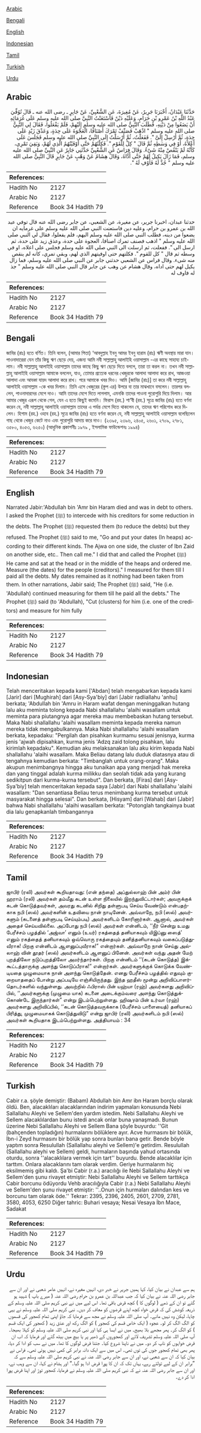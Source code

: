 [Arabic](#arabic)

[Bengali](#bengali)

[English](#english)

[Indonesian](#indonesian)

[Tamil](#tamil)

[Turkish](#turkish)

[Urdu](#urdu)

## Arabic


<div dir="rtl" lang="ar" style={{fontSize:'larger',backgroundColor:'#f8f9fa',padding:20}}>
حَدَّثَنَا عَبْدَانُ، أَخْبَرَنَا جَرِيرٌ، عَنْ مُغِيرَةَ، عَنِ الشَّعْبِيِّ، عَنْ جَابِرٍ ـ رضى الله عنه ـ قَالَ تُوُفِّيَ عَبْدُ اللَّهِ بْنُ عَمْرِو بْنِ حَرَامٍ، وَعَلَيْهِ دَيْنٌ فَاسْتَعَنْتُ النَّبِيَّ صلى الله عليه وسلم عَلَى غُرَمَائِهِ أَنْ يَضَعُوا مِنْ دَيْنِهِ، فَطَلَبَ النَّبِيُّ صلى الله عليه وسلم إِلَيْهِمْ، فَلَمْ يَفْعَلُوا، فَقَالَ لِي النَّبِيُّ صلى الله عليه وسلم ‏"‏ اذْهَبْ فَصَنِّفْ تَمْرَكَ أَصْنَافًا، الْعَجْوَةَ عَلَى حِدَةٍ، وَعَذْقَ زَيْدٍ عَلَى حِدَةٍ، ثُمَّ أَرْسِلْ إِلَىَّ ‏"‏‏.‏ فَفَعَلْتُ، ثُمَّ أَرْسَلْتُ إِلَى النَّبِيِّ صلى الله عليه وسلم فَجَلَسَ عَلَى أَعْلاَهُ، أَوْ فِي وَسَطِهِ ثُمَّ قَالَ ‏"‏ كِلْ لِلْقَوْمِ ‏"‏‏.‏ فَكِلْتُهُمْ حَتَّى أَوْفَيْتُهُمُ الَّذِي لَهُمْ، وَبَقِيَ تَمْرِي، كَأَنَّهُ لَمْ يَنْقُصْ مِنْهُ شَىْءٌ‏.‏ وَقَالَ فِرَاسٌ عَنِ الشَّعْبِيِّ حَدَّثَنِي جَابِرٌ عَنِ النَّبِيِّ صلى الله عليه وسلم، فَمَا زَالَ يَكِيلُ لَهُمْ حَتَّى أَدَّاهُ، وَقَالَ هِشَامٌ عَنْ وَهْبٍ عَنْ جَابِرٍ قَالَ النَّبِيُّ صلى الله عليه وسلم ‏"‏ جُذَّ لَهُ فَأَوْفِ لَهُ ‏"‏‏.‏
</div>
<div style={{backgroundColor:'#f8f9fa',padding:20, marginBottom: 10}}><table> <thead> <tr> <th>References:</th> <th></th> </tr> </thead> <tbody><tr><td>Hadith No</td><td>2127</td></tr><tr><td>Arabic No</td><td>2127</td></tr><tr><td>Reference</td><td>Book 34 Hadith 79</td></tr></tbody></table></div>


<div dir="rtl" lang="ar" style={{fontSize:'larger',backgroundColor:'#f8f9fa',padding:20}}>
حدثنا عبدان، اخبرنا جرير، عن مغيرة، عن الشعبي، عن جابر رضى الله عنه قال توفي عبد الله بن عمرو بن حرام، وعليه دين فاستعنت النبي صلى الله عليه وسلم على غرمايه ان يضعوا من دينه، فطلب النبي صلى الله عليه وسلم اليهم، فلم يفعلوا، فقال لي النبي صلى الله عليه وسلم " اذهب فصنف تمرك اصنافا، العجوة على حدة، وعذق زيد على حدة، ثم ارسل الى ". ففعلت، ثم ارسلت الى النبي صلى الله عليه وسلم فجلس على اعلاه، او في وسطه ثم قال " كل للقوم ". فكلتهم حتى اوفيتهم الذي لهم، وبقي تمري، كانه لم ينقص منه شىء. وقال فراس عن الشعبي حدثني جابر عن النبي صلى الله عليه وسلم، فما زال يكيل لهم حتى اداه، وقال هشام عن وهب عن جابر قال النبي صلى الله عليه وسلم " جذ له فاوف له
</div>
<div style={{backgroundColor:'#f8f9fa',padding:20, marginBottom: 10}}><table> <thead> <tr> <th>References:</th> <th></th> </tr> </thead> <tbody><tr><td>Hadith No</td><td>2127</td></tr><tr><td>Arabic No</td><td>2127</td></tr><tr><td>Reference</td><td>Book 34 Hadith 79</td></tr></tbody></table></div>

## Bengali


<div dir="ltr" lang="bn" style={{fontSize:'larger',backgroundColor:'#f8f9fa',padding:20}}>
জাবির (রাঃ) হতে বর্ণিত। তিনি বলেন, (আমার পিতা) ‘আবদুল্লাহ ইবনু আমর ইবনু হারাম (রাঃ) ঋণী অবস্থায় মারা যান। পাওনাদারেরা যেন তাঁর কিছু ঋণ ছেড়ে দেয়, এজন্য আমি নবী সাল্লাল্লাহু আলাইহি ওয়াসাল্লাম -এর কাছে সাহায্য চাইলাম। নবী সাল্লাল্লাহু আলাইহি ওয়াসাল্লাম তাদের কাছে কিছু ঋণ ছেড়ে দিতে বললে, তারা তা করল না। তখন নবী সাল্লাল্লাহু আলাইহি ওয়াসাল্লাম আমাকে বললেন, যাও, তোমার প্রত্যেক ধরনের খেজুরকে আলাদা আলাদা করে রাখ, আজওয়া আলাদা এবং আযকা যায়দ আলাদা করে রাখ। পরে আমাকে খবর দিও। আমি [জাবির (রাঃ)] তা করে নবী সাল্লাল্লাহু আলাইহি ওয়াসাল্লাম -কে খবর দিলাম। তিনি এসে খেজুরের (স্তুপ এর) উপরে বা তার মাঝখানে বসলেন। তারপর বললেন, পাওনাদারদের মেপে দাও। আমি তাদের মেপে দিতে লাগলাম, এমনকি তাদের পাওনা পুরোপুরি দিয়ে দিলাম। আর আমার খেজুর এরূপ থেকে গেল, যেন এ হতে কিছুই কমেনি। ফিরাস (রহ.) শা‘বী (রহ.) সূত্রে জাবির (রাঃ) হতে বর্ণনা করেন যে, নবী সাল্লাল্লাহু আলাইহি ওয়াসাল্লাম তাদের এ পর্যন্ত মেপে দিতে থাকলেন যে, তাদের ঋণ পরিশোধ করে দিলেন। হিশাম (রহ.) ওহাব (রহ.) সূত্রে জাবির (রাঃ) হতে বর্ণনা করেন যে, নবী সাল্লাল্লাহু আলাইহি ওয়াসাল্লাম বলেছিলেন গাছ থেকে খেজুর কেটে নাও এবং পুরোপুরি আদায় করে দাও। (২৩৯৫, ২৩৯৬, ২৪০৫, ২৬০১, ২৭০৯, ২৭৮১, ৩৫৮০, ৪০৫৩, ৬২৫০) (আধুনিক প্রকাশনীঃ ১৯৭৯ , ইসলামিক ফাউন্ডেশনঃ ১৯৯৪)
</div>
<div style={{backgroundColor:'#f8f9fa',padding:20, marginBottom: 10}}><table> <thead> <tr> <th>References:</th> <th></th> </tr> </thead> <tbody><tr><td>Hadith No</td><td>2127</td></tr><tr><td>Arabic No</td><td>2127</td></tr><tr><td>Reference</td><td>Book 34 Hadith 79</td></tr></tbody></table></div>

## English


<div dir="ltr" lang="en" style={{fontSize:'larger',backgroundColor:'#f8f9fa',padding:20}}>
Narrated Jabir:'Abdullah bin 'Amr bin Haram died and was in debt to others. I asked the Prophet (ﷺ) to intercede with his creditors for some reduction in the debts. The Prophet (ﷺ) requested them (to reduce the debts) but they refused. The Prophet (ﷺ) said to me, "Go and put your dates (In heaps) according to their different kinds. The Ajwa on one side, the cluster of Ibn Zaid on another side, etc.. Then call me." I did that and called the Prophet (ﷺ) He came and sat at the head or in the middle of the heaps and ordered me. Measure (the dates) for the people (creditors)." I measured for them till I paid all the debts. My dates remained as it nothing had been taken from them. In other narrations, Jabir said; The Prophet (ﷺ) said, "He (i.e. 'Abdullah) continued measuring for them till he paid all the debts." The Prophet (ﷺ) said (to 'Abdullah), "Cut (clusters) for him (i.e. one of the creditors) and measure for him fully
</div>
<div style={{backgroundColor:'#f8f9fa',padding:20, marginBottom: 10}}><table> <thead> <tr> <th>References:</th> <th></th> </tr> </thead> <tbody><tr><td>Hadith No</td><td>2127</td></tr><tr><td>Arabic No</td><td>2127</td></tr><tr><td>Reference</td><td>Book 34 Hadith 79</td></tr></tbody></table></div>

## Indonesian


<div dir="ltr" lang="id" style={{fontSize:'larger',backgroundColor:'#f8f9fa',padding:20}}>
Telah menceritakan kepada kami ['Abdan] telah mengabarkan kepada kami [Jarir] dari [Mughirah] dari [Asy-Sya'biy] dari [Jabir radliallahu 'anhu] berkata; 'Abdullah bin 'Amru in Haram wafat dengan meninggalkan hutang lalu aku meminta tolong kepada Nabi shallallahu 'alaihi wasallam untuk meminta para piutangnya agar mereka mau membebaskan hutang tersebut. Maka Nabi shallallahu 'alaihi wasallam meminta kepada mereka namun mereka tidak mengabulkannya. Maka Nabi shallallahu 'alaihi wasallam berkata, kepadaku: "Pergilah dan pisahkan kurmamu sesuai jenisnya, kurma jenis 'ajwah dipisahkan, kurma jenis 'Adzq zaid tolong pisahkan, lalu kirimlah kepadaku". Kemudian aku melaksanakan lalu aku kirim kepada Nabi shallallahu 'alaihi wasallam. Maka Beliau datang lalu duduk diatasnya atau di tengahnya kemudian berkata: "Timbanglah untuk orang-orang". Maka akupun menimbangnya hingga aku tunaikan apa yang menjadi hak mereka dan yang tinggal adalah kurma milikku dan seolah tidak ada yang kurang sedikitpun dari kurma-kurna tersebut". Dan berkata, [Firas] dari [Asy-Sya'biy] telah menceritakan kepada saya [Jabir] dari Nabi shallallahu 'alaihi wasallam: "Dan senantiasa Beliau terus menimbang kurma tersebut untuk masyarakat hingga selesai". Dan berkata, [Hisyam] dari [Wahab] dari [Jabir] bahwa Nabi shallallahu 'alaihi wasallam berkata: "Potonglah tangkainya buat dia lalu genapkanlah timbangannya
</div>
<div style={{backgroundColor:'#f8f9fa',padding:20, marginBottom: 10}}><table> <thead> <tr> <th>References:</th> <th></th> </tr> </thead> <tbody><tr><td>Hadith No</td><td>2127</td></tr><tr><td>Arabic No</td><td>2127</td></tr><tr><td>Reference</td><td>Book 34 Hadith 79</td></tr></tbody></table></div>

## Tamil


<div dir="ltr" lang="ta" style={{fontSize:'larger',backgroundColor:'#f8f9fa',padding:20}}>
ஜாபிர் (ரலி) அவர்கள் கூறியதாவது: (என் தந்தை) அப்துல்லாஹ் பின் அம்ர் பின் ஹராம் (ரலி) அவர்கள் தம்மீது கடன் உள்ள நிலையில் இறந்துவிட்டார்கள்; அவருக்குக் கடன் கொடுத்தவர்கள், அவரது கடனில் சிறிது தள்ளுபடி செய்ய வேண்டும் என்பதற்காக நபி (ஸல்) அவர்களின் உதவியை நான் நாடினேன். அவ்வாறே, நபி (ஸல்) அவர்களும் (கடனைத் தள்ளுபடி செய்யும்படி) அவர்களிடம் கோரினார்கள். ஆனால், அவர்கள் அதைச் செய்யவில்லை. அப்போது நபி (ஸல்) அவர்கள் என்னிடம், ‘‘நீர் சென்று உமது பேரீச்சம் பழத்தில் ‘அஜ்வா’ எனும் (உயர்) ரகத்தைத் தனியாகவும் யிஇப்னு ஸைத்’ எனும் ரகத்தைத் தனியாகவும் ஒவ்வொரு ரகத்தையும் தனித்தனியாகவும் வகைப்படுத்துவீராக! பிறகு என்னிடம் ஆளனுப்புவீராக!” என்றார்கள். அவ்வாறே நான் செய்து அல்லாஹ் வின் தூதர் (ஸல்) அவர்களிடம் ஆளனுப் பினேன். அவர்கள் வந்து அதன் மேற் புறத்திலோ நடுப்புறத்திலோ அமர்ந்தார்கள். பிறகு என்னிடம் ‘‘(கடன் கொடுத்த) இக்கூட்டத்தாருக்கு அளந்து கொடுப்பீராக!” என்றார்கள். அவர்களுக்குக் கொடுக்க வேண்டியதை முழுமையாக நான் அளந்து கொடுத்தேன். எனது பேரீச்சம் பழத்தில் எதுவும் குறையாததைப் போன்று அப்படியே எஞ்சியிருந்தது. இந்த ஹதீஸ் மூன்று அறிவிப்பாளர்தொடர்களில் வந்துள்ளது. அவற்றில் ஃபிராஸ் பின் யஹ்யா (ரஹ்) அவர்களது அறிவிப்பில், ‘‘அவர்களுக்கு (முழுமை யாக) கடனை அடைக்கும்வரை அளந்து கொடுத்துக்கொண்டே இருந்தார்கள்” என்று இடம்பெற்றுள்ளது. ஹிஷாம் பின் உர்வா (ரஹ்) அவர்களது அறிவிப்பில், ‘‘கடன் கொடுத்தவருக்காக (பேரீச்சம் பாளையைத்) தனியாகப் பிரித்து, முழுமையாகக் கொடுத்துவிடு” என்று ஜாபிர் (ரலி) அவர்களிடம் நபி (ஸல்) அவர்கள் கூறியதாக இடம்பெற்றுள்ளது. அத்தியாயம் : 34
</div>
<div style={{backgroundColor:'#f8f9fa',padding:20, marginBottom: 10}}><table> <thead> <tr> <th>References:</th> <th></th> </tr> </thead> <tbody><tr><td>Hadith No</td><td>2127</td></tr><tr><td>Arabic No</td><td>2127</td></tr><tr><td>Reference</td><td>Book 34 Hadith 79</td></tr></tbody></table></div>

## Turkish


<div dir="ltr" lang="tr" style={{fontSize:'larger',backgroundColor:'#f8f9fa',padding:20}}>
Cabir r.a. şöyle demiştir: (Babam) Abdullah bin Amr ibn Haram borçlu olarak öldü. Ben, alacaklıları alacaklarından indirim yapmaları konusunda Nebi Sallallahu Aleyhi ve Sellem'den yardım istedim. Nebi Sallallahu Aleyhi ve Sellem alacaklılardan bunu istedi ancak onlar buna yanaşmadı. Bunun üzerine Nebi Sallallahu Aleyhi ve Sellem Bana şöyle buyurdu: ''Git (bahçenden topladığın) hurmalarını bölüklere ayır. Acve hurmasını bir bölük, İbn-i Zeyd hurmasını bir bölük yap sonra bunları bana getir. Bende böyle yaptım sonra Resulullah (Sallallahu aleyhi ve Sellem)'e getirdim. Resulullah (Sallallahu aleyhi ve Sellem) geldi, hurmaların başında yahud ortasında oturdu, sonra ''alacaklılara vermek için tart'' buyurdu. Bende alacaklılar için tarttım. Onlara alacaklarını tam olarak verdim. Geriye hurmalarım hiç eksilmemiş gibi kaldı. Şa'bi Cabir (r.a.) aracılığı ile Nebi Sallallahu Aleyhi ve Sellem'den şunu rivayet etmiştir: Nebi Sallallahu Aleyhi ve Sellem tarttıkça Cabir borcunu ödüyordu Vehb aracılığıyla Cabir (r.a.) Nebi Sallallahu Aleyhi ve Sellem'den şunu rivayet etmiştir: ''..Onun için hurmaları dalından kes ve borcunu tam olarak öde.'' Tekrar: 2395, 2396, 2405, 2601, 2709, 2781, 3580, 4053, 6250 Diğer tahric: Buhari vesaya; Nesai Vesaya İbn Mace, Sadakat
</div>
<div style={{backgroundColor:'#f8f9fa',padding:20, marginBottom: 10}}><table> <thead> <tr> <th>References:</th> <th></th> </tr> </thead> <tbody><tr><td>Hadith No</td><td>2127</td></tr><tr><td>Arabic No</td><td>2127</td></tr><tr><td>Reference</td><td>Book 34 Hadith 79</td></tr></tbody></table></div>

## Urdu


<div dir="rtl" lang="ur" style={{fontSize:'larger',backgroundColor:'#f8f9fa',padding:20}}>
ہم سے عبدان نے بیان کیا، کہا ہمیں جریر نے خبر دی، انہیں مغیرہ نے، انہیں عامر شعبی نے اور ان سے جابر رضی اللہ عنہ نے بیان کیا کہ جب عبداللہ بن عمرو بن حرام رضی اللہ عنہ ( میرے باپ ) شہید ہو گئے تو ان کے ذمے ( لوگوں کا ) کچھ قرض باقی تھا۔ اس لیے میں نے نبی کریم صلی اللہ علیہ وسلم کے ذریعہ کوشش کی کہ قرض خواہ کچھ اپنے قرضوں کو معاف کر دیں۔ نبی کریم صلی اللہ علیہ وسلم نے یہی چاہا، لیکن وہ نہیں مانے۔ آپ صلی اللہ علیہ وسلم نے مجھ سے فرمایا کہ جاؤ اپنی تمام کھجور کی قسموں کو الگ الگ کر لو۔ عجوہ ( ایک خاص قسم کی کھجور ) کو الگ رکھ اور عذق زید ( کھجور کی ایک قسم ) کو الگ کر۔ پھر مجھے بلا بھیج۔ میں نے ایسا ہی کیا اور نبی کریم صلی اللہ علیہ وسلم کو کہلا بھیجا۔ آپ صلی اللہ علیہ وسلم تشریف لائے اور کھجوروں کے ڈھیر پر یا بیچ میں بیٹھ گئے اور فرمایا کہ اب ان قرض خواہوں کو ناپ کر دو۔ میں نے ناپنا شروع کیا۔ جتنا قرض لوگوں کا تھا۔ میں نے سب کو ادا کر دیا، پھر بھی تمام کھجور جوں کی توں تھی۔ اس میں سے ایک دانہ برابر کی کمی نہیں ہوئی تھی۔ فراس نے بیان کیا کہ ان سے شعبی نے، اور ان سے جابر رضی اللہ عنہ نے نبی کریم صلی اللہ علیہ وسلم سے کہ ”برابر ان کے لیے تولتے رہے، یہاں تک کہ ان کا پورا قرض ادا ہو گیا۔“ اور ہشام نے کہا، ان سے وہب نے، اور ان سے جابر رضی اللہ عنہ نے کہ نبی کریم صلی اللہ علیہ وسلم نے فرمایا، کھجور توڑ اور اپنا قرض پورا ادا کر دے۔
</div>
<div style={{backgroundColor:'#f8f9fa',padding:20, marginBottom: 10}}><table> <thead> <tr> <th>References:</th> <th></th> </tr> </thead> <tbody><tr><td>Hadith No</td><td>2127</td></tr><tr><td>Arabic No</td><td>2127</td></tr><tr><td>Reference</td><td>Book 34 Hadith 79</td></tr></tbody></table></div>